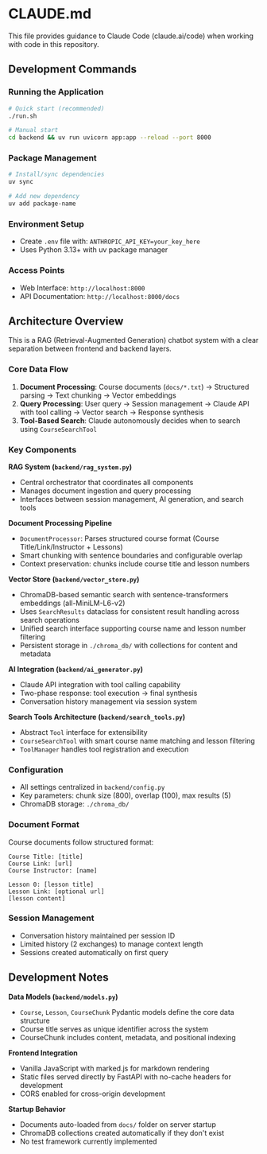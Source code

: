 # CLAUDE.md

This file provides guidance to Claude Code (claude.ai/code) when working with code in this repository.

## Development Commands

### Running the Application
```bash
# Quick start (recommended)
./run.sh

# Manual start
cd backend && uv run uvicorn app:app --reload --port 8000
```

### Package Management
```bash
# Install/sync dependencies
uv sync

# Add new dependency
uv add package-name
```

### Environment Setup
- Create `.env` file with: `ANTHROPIC_API_KEY=your_key_here`
- Uses Python 3.13+ with uv package manager

### Access Points
- Web Interface: `http://localhost:8000`
- API Documentation: `http://localhost:8000/docs`

## Architecture Overview

This is a RAG (Retrieval-Augmented Generation) chatbot system with a clear separation between frontend and backend layers.

### Core Data Flow
1. **Document Processing**: Course documents (`docs/*.txt`) → Structured parsing → Text chunking → Vector embeddings
2. **Query Processing**: User query → Session management → Claude API with tool calling → Vector search → Response synthesis
3. **Tool-Based Search**: Claude autonomously decides when to search using `CourseSearchTool`

### Key Components

**RAG System (`backend/rag_system.py`)**
- Central orchestrator that coordinates all components
- Manages document ingestion and query processing
- Interfaces between session management, AI generation, and search tools

**Document Processing Pipeline**
- `DocumentProcessor`: Parses structured course format (Course Title/Link/Instructor + Lessons)
- Smart chunking with sentence boundaries and configurable overlap
- Context preservation: chunks include course title and lesson numbers

**Vector Store (`backend/vector_store.py`)**
- ChromaDB-based semantic search with sentence-transformers embeddings (all-MiniLM-L6-v2)
- Uses `SearchResults` dataclass for consistent result handling across search operations
- Unified search interface supporting course name and lesson number filtering
- Persistent storage in `./chroma_db/` with collections for content and metadata

**AI Integration (`backend/ai_generator.py`)**
- Claude API integration with tool calling capability
- Two-phase response: tool execution → final synthesis
- Conversation history management via session system

**Search Tools Architecture (`backend/search_tools.py`)**
- Abstract `Tool` interface for extensibility
- `CourseSearchTool` with smart course name matching and lesson filtering
- `ToolManager` handles tool registration and execution

### Configuration
- All settings centralized in `backend/config.py`
- Key parameters: chunk size (800), overlap (100), max results (5)
- ChromaDB storage: `./chroma_db/`

### Document Format
Course documents follow structured format:
```
Course Title: [title]
Course Link: [url]
Course Instructor: [name]

Lesson 0: [lesson title]
Lesson Link: [optional url]
[lesson content]
```

### Session Management
- Conversation history maintained per session ID
- Limited history (2 exchanges) to manage context length
- Sessions created automatically on first query

## Development Notes

**Data Models (`backend/models.py`)**
- `Course`, `Lesson`, `CourseChunk` Pydantic models define the core data structure
- Course title serves as unique identifier across the system
- CourseChunk includes content, metadata, and positional indexing

**Frontend Integration**
- Vanilla JavaScript with marked.js for markdown rendering
- Static files served directly by FastAPI with no-cache headers for development
- CORS enabled for cross-origin development

**Startup Behavior**
- Documents auto-loaded from `docs/` folder on server startup
- ChromaDB collections created automatically if they don't exist
- No test framework currently implemented